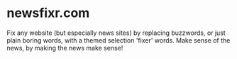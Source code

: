 # newsfixr.com
Fix any website (but especially news sites) by replacing buzzwords, or just plain boring words, with a themed selection 'fixer' words. Make sense of the news, by making the news make sense!  
